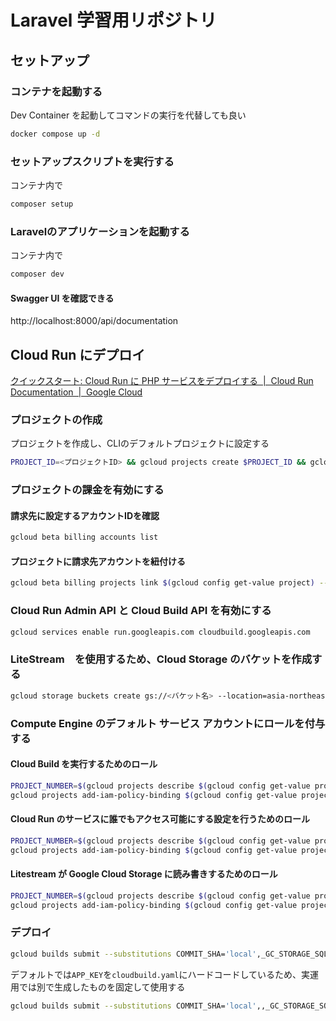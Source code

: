 # Laravel 学習用リポジトリ

## セットアップ

### コンテナを起動する

Dev Container を起動してコマンドの実行を代替しても良い

```bash
docker compose up -d
```

### セットアップスクリプトを実行する

コンテナ内で

```bash
composer setup
```

### Laravelのアプリケーションを起動する

コンテナ内で

```bash
composer dev
```

#### Swagger UI を確認できる

http://localhost:8000/api/documentation

## Cloud Run にデプロイ

[クイックスタート: Cloud Run に PHP サービスをデプロイする  |  Cloud Run Documentation  |  Google Cloud](https://cloud.google.com/run/docs/quickstarts/build-and-deploy/deploy-php-service?hl=ja)

### プロジェクトの作成

プロジェクトを作成し、CLIのデフォルトプロジェクトに設定する

```bash
PROJECT_ID=<プロジェクトID> && gcloud projects create $PROJECT_ID && gcloud config set project $PROJECT_ID
```

### プロジェクトの課金を有効にする

#### 請求先に設定するアカウントIDを確認

```bash
gcloud beta billing accounts list
```

#### プロジェクトに請求先アカウントを紐付ける

```bash
gcloud beta billing projects link $(gcloud config get-value project) --billing-account=<請求先アカウントID>
```

### Cloud Run Admin API と Cloud Build API を有効にする

```bash
gcloud services enable run.googleapis.com cloudbuild.googleapis.com
```

### LiteStream　を使用するため、Cloud Storage のバケットを作成する

```bash
gcloud storage buckets create gs://<バケット名> --location=asia-northeast1
```

### Compute Engine のデフォルト サービス アカウントにロールを付与する

#### Cloud Build を実行するためのロール

```bash
PROJECT_NUMBER=$(gcloud projects describe $(gcloud config get-value project) --format='value(projectNumber)')
gcloud projects add-iam-policy-binding $(gcloud config get-value project) --member=serviceAccount:${PROJECT_NUMBER}-compute@developer.gserviceaccount.com --role=roles/cloudbuild.builds.editor
```

#### Cloud Run のサービスに誰でもアクセス可能にする設定を行うためのロール

```bash
PROJECT_NUMBER=$(gcloud projects describe $(gcloud config get-value project) --format='value(projectNumber)')
gcloud projects add-iam-policy-binding $(gcloud config get-value project) --member=serviceAccount:${PROJECT_NUMBER}-compute@developer.gserviceaccount.com --role=roles/cloudfunctions.admin
```

#### Litestream が Google Cloud Storage に読み書きするためのロール

```bash
PROJECT_NUMBER=$(gcloud projects describe $(gcloud config get-value project) --format='value(projectNumber)')
gcloud projects add-iam-policy-binding $(gcloud config get-value project) --member=serviceAccount:${PROJECT_NUMBER}-compute@developer.gserviceaccount.com --role=roles/storage.admin
```

### デプロイ

```bash
gcloud builds submit --substitutions COMMIT_SHA='local',_GC_STORAGE_SQLITE_BUCKET=<バケット名>
```

デフォルトでは`APP_KEY`を`cloudbuild.yaml`にハードコードしているため、実運用では別で生成したものを固定して使用する

```bash
gcloud builds submit --substitutions COMMIT_SHA='local',,_GC_STORAGE_SQLITE_BUCKET=<バケット名>_APP_KEY=<APP_KEY>
